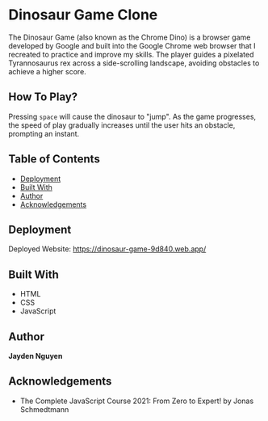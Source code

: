 # Dinosaur Game Clone

The Dinosaur Game (also known as the Chrome Dino) is a browser game developed by Google and built into the Google Chrome web browser that I recreated to practice and improve my skills. The player guides a pixelated Tyrannosaurus rex across a side-scrolling landscape, avoiding obstacles to achieve a higher score.

## How To Play?

Pressing `space` will cause the dinosaur to "jump". As the game progresses, the speed of play gradually increases until the user hits an obstacle, prompting an instant.

## Table of Contents
* [Deployment](#deployment)
* [Built With](#built-with)
* [Author](#author)
* [Acknowledgements](#acknowledgements)

## Deployment

Deployed Website: https://dinosaur-game-9d840.web.app/

## Built With

* HTML
* CSS
* JavaScript

## Author

**Jayden Nguyen**

## Acknowledgements

* The Complete JavaScript Course 2021: From Zero to Expert! by Jonas Schmedtmann
